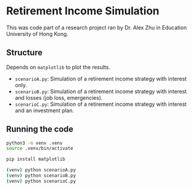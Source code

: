 # Retirement Income Simulation

This was code part of a research project ran by Dr. Alex Zhu in Education University of Hong Kong.

## Structure

Depends on `matplotlib` to plot the results.

- `scenarioA.py`: Simulation of a retirement income strategy with interest only.
- `scenarioB.py`: Simulation of a retirement income strategy with interest and losses (job loss, emergencies).
- `scenarioC.py`: Simulation of a retirement income strategy with interest and an investment plan.

## Running the code

```sh
python3 -m venv .venv
source .venv/bin/activate

pip install matplotlib

(venv) python scenarioA.py
(venv) python scenarioB.py
(venv) python scenarioC.py
```
